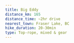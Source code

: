 ```yaml
---
title: Big Eddy
distance_km: 165
distance_time: ~2hr drive
nearest_town: Fraser Lake, BC
hike_duration: 20-30min
type: Top-rope, mixed & gear
---
```

